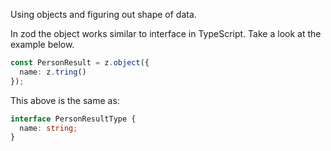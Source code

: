 Using objects and figuring out shape of data. 

In zod the object works similar to interface in TypeScript. Take a look at the example below. 

```ts
const PersonResult = z.object({
  name: z.tring()
});
```

This above is the same as: 

```ts
interface PersonResultType {
  name: string;
}
```

